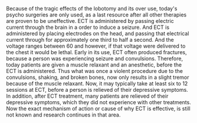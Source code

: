 Because of the tragic effects of the lobotomy and its over use, today's psycho
surgeries are only used, as a last resource after all other therapies are
proven to be uneffective. ECT is administered by passing electric current
through the brain in a order to induce a seizure. And ECT is administered by
placing electrodes on the head, and passing that electrical current through for
approximately one third to half a second. And the voltage ranges between 60 and
however, if that voltage were delivered to the chest it would be lethal. Early
in its use, ECT often produced fractures, because a person was experiencing
seizure and convulsions. Therefore, today patients are given a muscle relaxant
and an anesthetic, before the ECT is administered. Thus what was once a violent
procedure due to the convulsions, shaking, and broken bones, now only results
in a slight tremor because of the muscle relaxant. Now, it may typically take
at least six to 12 sessions at ECT, before a person is relieved of their
depressive symptoms. In addition, after ECT treatment, many patients are
relieved of their depressive symptoms, which they did not experience with other
treatments. Now the exact mechanism of action or cause of why ECT is effective,
is still not known and research continues in that area.
